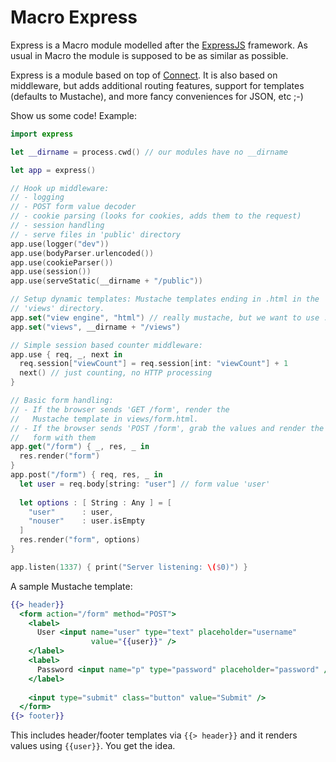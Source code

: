 # Macro Express

Express is a Macro module modelled after the
[ExpressJS](http://expressjs.com)
framework.
As usual in Macro the module is supposed to be as similar as possible.

Express is a module based on top of 
[Connect](../connect).
It is also based on middleware, but adds 
additional routing features,
support for templates (defaults to Mustache),
and more fancy conveniences for JSON, etc ;-)

Show us some code! Example:

```swift
import express

let __dirname = process.cwd() // our modules have no __dirname

let app = express()

// Hook up middleware:
// - logging
// - POST form value decoder
// - cookie parsing (looks for cookies, adds them to the request)
// - session handling
// - serve files in 'public' directory
app.use(logger("dev"))
app.use(bodyParser.urlencoded())
app.use(cookieParser())
app.use(session())
app.use(serveStatic(__dirname + "/public"))

// Setup dynamic templates: Mustache templates ending in .html in the
// 'views' directory.
app.set("view engine", "html") // really mustache, but we want to use .html
app.set("views", __dirname + "/views")

// Simple session based counter middleware:
app.use { req, _, next in
  req.session["viewCount"] = req.session[int: "viewCount"] + 1
  next() // just counting, no HTTP processing
}

// Basic form handling:
// - If the browser sends 'GET /form', render the
//   Mustache template in views/form.html.
// - If the browser sends 'POST /form', grab the values and render the
//   form with them
app.get("/form") { _, res, _ in
  res.render("form")
}
app.post("/form") { req, res, _ in
  let user = req.body[string: "user"] // form value 'user'
  
  let options : [ String : Any ] = [
    "user"      : user,
    "nouser"    : user.isEmpty
  ]
  res.render("form", options)
}

app.listen(1337) { print("Server listening: \($0)") }
```

A sample Mustache template:

```mustache
{{> header}}    
  <form action="/form" method="POST">
    <label>
      User <input name="user" type="text" placeholder="username"
                  value="{{user}}" />
    </label>
    <label>
      Password <input name="p" type="password" placeholder="password" />
    </label>
    
    <input type="submit" class="button" value="Submit" />
  </form>
{{> footer}}
```

This includes header/footer templates via `{{> header}}` and it renders values
using `{{user}}`. You get the idea.
